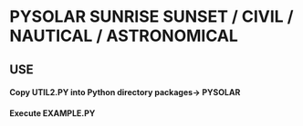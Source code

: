 # PYSOLAR SUNRISE SUNSET / CIVIL / NAUTICAL / ASTRONOMICAL

##  USE
#### Copy UTIL2.PY into Python directory packages-> PYSOLAR
#### Execute EXAMPLE.PY


